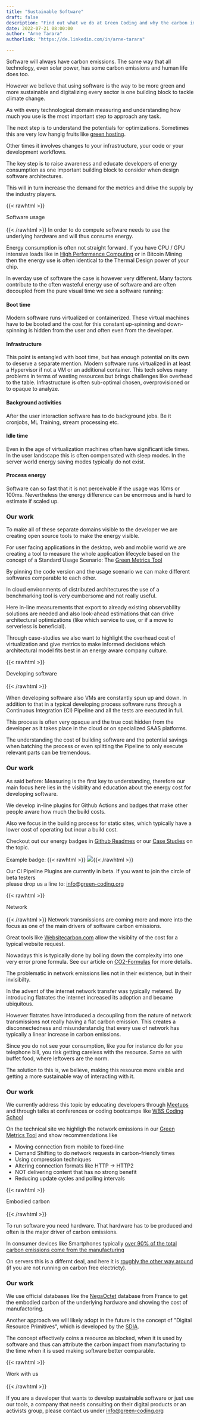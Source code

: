 ```yaml
---
title: "Sustainable Software"
draft: false
description: "Find out what we do at Green Coding and why the carbon impact of software matters"
date: 2022-07-21 08:00:00
author: "Arne Tarara"
authorlink: "https://de.linkedin.com/in/arne-tarara"

---
```


Software will always have carbon emissions. The same way that all technology, even solar power, has some carbon emissions
and human life does too.

However we believe that using software is the way to be more green and more sustainable and digitalizing every sector is one building block to tackle climate change.

As with every technological domain measuring and understanding how much you use 
is the most important step to approach any task. 

The next step is to understand the potentials for optimizations. Sometimes this are very low hangig fruits like
[green hosting](https://www.thegreenwebfoundation.org/).

Other times it involves changes to your infrastructure, your code or your development workflows.

The key step is to raise awareness and educate developers of energy consumption as one
important building block to consider when design software architectures.

This will in turn increase the demand for the metrics and drive the supply by the industry players.

{{< rawhtml >}}
                </div>
            </div>
    </section><!-- end about -->
    <section class="single-page bg-two" style=""><div id="ancla1"></div>
        <div class="section-two">
            <div class="title-two">Software usage</div>
            <div class="separator"><div class="line line-1"></div></div>
            <div class="data-content-two">                
{{< /rawhtml >}}
In order to do compute software needs to use the underlying hardware and will thus consume energy.

Energy consumption is often not straight forward. If you have CPU / GPU intensive loads like in [High Performance Computing](https://en.wikipedia.org/wiki/High-performance_computing)
or in Bitcoin Mining then the energy use is often identical to the Thermal Design power of your chip.

In everday use of software the case is however very different. Many factors contribute to the often wasteful energy use of software
and are often decoupled from the pure visual time we see a software running:

#### Boot time
Modern software runs virtualized or containerized. These virtual machines have to be booted and the cost for this constant up-spinning and
down-spinning is hidden from the user and often even from the developer.
#### Infrastructure
This point is entangled with boot time, but has enough potential on its own to deserve a separate mention.
Modern software runs virtualized in at least a Hypervisor if not a VM or an additional container. This tech solves
many problems in terms of wasting resources but brings challenges like overhead to the table.
Infrastructure is often sub-optimal chosen, overprovisioned or to opaque to analyze.
#### Background activities
After the user interaction software has to do background jobs. Be it cronjobs, ML Training, stream processing etc.
#### Idle time
Even in the age of virtualization machines often have significant idle times. In the user landscape this is often compensated with sleep modes. In the server
world energy saving modes typically do not exist.
#### Process energy
Software can so fast that it is not perceivable if the usage was 10ms or 100ms. Nevertheless the energy difference can be enormous and 
is hard to estimate if scaled up.


### Our work
To make all of these separate domains visible to the developer we are creating open source tools to make the energy visible.

For user facing applications in the desktop, web and mobile world we are creating a tool to measure the whole application lifecycle based
on the concept of a Standard Usage Scenario: The [Green Metrics Tool](https://github.com/green-coding-berlin/green-metrics-tool)

By pinning the code version and the usage scenario we can make different softwares comparable to each other.

In cloud environments of distributed architectures the use of a benchmarking tool is very cumbersome and not really useful.

Here in-line measurements that export to already existing observability solutions are needed and also look-ahead estimations that can
drive architectural optimizations (like which service to use, or if a move to serverless is beneficial).

Through case-studies we also want to highlight the overhead cost of virtualization and give metrics to make informed decisions which
architectural model fits best in an energy aware company culture.

{{< rawhtml >}}
                </div>
            </div>
    </section><!-- end about -->
    <section class="single-page bg-one" style=""><div id="ancla1"></div>
        <div class="section-one">
            <div class="title-one">Developing software</div>
            <div class="separator"><div class="line line-1"></div></div>
            <div class="data-content-one">                
{{< /rawhtml >}}

When developing software also VMs are constantly spun up and down. In addition to that in a typical developing process
software runs through a Continuous Integration (CI) Pipeline and all the tests are executed in full.

This process is often very opaque and the true cost hidden from the developer as it takes place in the cloud or on
specialized SAAS platforms.

The understanding the cost of building software and the potential savings when batching the process or even splitting 
the Pipeline to only execute relevant parts can be tremendous.

### Our work
As said before: Measuring is the first key to understanding, therefore our main focus here lies in 
the visiblity and education about the energy cost for developing software.

We develop in-line plugins for Github Actions and badges that make other people aware how much the build costs.

Also we focus in the building process for static sites, which typically have a lower cost of operating but incur a build cost.

Checkout out our energy badges in [Github Readmes](https://github.com/green-coding-berlin/wordpress-static) or our [Case Studies](https://www.green-coding.org/showcases/) on the topic. 

Example badge: {{< rawhtml >}} <img src="https://img.shields.io/badge/Energy%20cost%20for%20build-1.4%20J-orange">{{< /rawhtml >}}

Our CI Pipeline Plugins are currently in beta. If you want to join the circle of beta testers \
please drop us a line to: [info@green-coding.org](mailto:info@green-coding.org)

{{< rawhtml >}}
                </div>
            </div>
    </section><!-- end about -->
    <section class="single-page bg-two" style=""><div id="ancla1"></div>
        <div class="section-two">
            <div class="title-two">Network</div>
            <div class="separator"><div class="line line-1"></div></div>
            <div class="data-content-two">                
{{< /rawhtml >}}
Network transmissions are coming more and more into the focus as one of 
the main drivers of software carbon emissions.

Great tools like [Websitecarbon.com](https://www.websitecarbon.com/) allow the visiblity of the cost for a typical
website request.

Nowadays this is typically done by boiling down the complexity into one very error prone formula. See our
article on [CO2-Formulas](https://www.green-coding.org/co2-formulas/) for more details.

The problematic in network emissions lies not in their existence, but in their invisibilty.

In the advent of the internet network transfer was typically metered. By introducing flatrates
the internet increased its adoption and became ubiquitous.

However flatrates have introduced a decoupling from the nature of network transmissions not really
having a flat carbon emission. 
This creates a disconnectedness and misunderstandig that every use of network has typically 
a linear increase in carbon emissions.

Since you do not see your consumption, like you for instance do for you telephone bill, you
risk getting careless with the resource. Same as with buffet food, where leftovers are the norm.

The solution to this is, we believe, making this resource more visible and getting a more sustainable
way of interacting with it.

### Our work
We currently address this topic by educating developers through [Meetups](https://www.green-coding.org/meetups) and through
talks at conferences or coding bootcamps like [WBS Coding School](https://www.wbscodingschool.com/)

On the technical site we highligh the network emissions in our [Green Metrics Tool](https://github.com/green-coding-berlin/green-metrics-tool) and show
recommendations like
- Moving connection from mobile to fixed-line
- Demand Shifting to do network requests in carbon-friendly times
- Using compression techniques
- Altering connection formats like HTTP -> HTTP2
- NOT delivering content that has no strong benefit
- Reducing update cycles and polling intervals 

{{< rawhtml >}}
                </div>
            </div>
    </section><!-- end about -->
    <section class="single-page bg-one" style=""><div id="ancla1"></div>
        <div class="section-one">
            <div class="title-one">Embodied carbon</div>
            <div class="separator"><div class="line line-1"></div></div>
            <div class="data-content-one">                
{{< /rawhtml >}}

To run software you need hardware. That hardware has to be produced and often is the major driver of carbon emissions.

In consumer devices like Smartphones typically [over 90% of the total carbon emissions come from the manufacturing](https://greensoftware.foundation/articles/sustainable-systems-user-hardware-and-sustainability)

On servers this is a differnt deal, and here it is [roughly the other way around](https://i.dell.com/sites/csdocuments/CorpComm_Docs/en/carbon-footprint-poweredge-r740xd.pdf
) (if you are not running on carbon free electricty).

### Our work
We use official databases like the [NegaOctet](https://negaoctet.org/) database from France to get the embodied carbon of the underlying hardware
and showing the cost of manufactoring.

Another approach we will likely adopt in the future is the concept of "Digital Resource Primitives", which is developed by the [SDIA](https://knowledge.sdialliance.org/digital-environmental-footprint).

The concept effectively coins a resource as blocked, when it is used by software and thus can attribute the carbon impact from manufacturing
to the time when it is used making software better comparable.



{{< rawhtml >}}
                </div>
            </div>
    </section><!-- end about -->
    <section class="single-page bg-two" style=""><div id="ancla1"></div>
        <div class="section-two">
            <div class="title-two">Work with us</div>
            <div class="separator"><div class="line line-1"></div></div>
            <div class="data-content-two">                
{{< /rawhtml >}}

If you are a developer that wants to develop sustainable software or just use our tools, a company that needs 
consulting on their digital products or an activists group, please contact us under [info@green-coding.org](mailto:info@green-coding.org)

